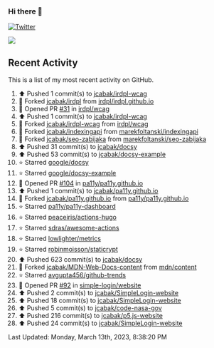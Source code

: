 ### Hi there 👋

[![Twitter](https://img.shields.io/twitter/follow/jcabak?style=social)](https://twitter.com/intent/follow?screen_name=JCabak)

![](http://github-profile-summary-cards.vercel.app/api/cards/profile-details?username=jcabak&theme=github)

<!--
**jcabak/jcabak** is a ✨ _special_ ✨ repository because its `README.md` (this file) appears on your GitHub profile.

Here are some ideas to get you started:

- 🔭 I’m currently working on ...
- 🌱 I’m currently learning ...
- 👯 I’m looking to collaborate on ...
- 🤔 I’m looking for help with ...
- 💬 Ask me about ...
- 📫 How to reach me: ...
- 😄 Pronouns: ...
- ⚡ Fun fact: ...
-->
## Recent Activity

This is a list of my most recent activity on GitHub.

<!--RECENT_ACTIVITY:start-->
1. ⬆️ Pushed 1 commit(s) to [jcabak/irdpl-wcag](https://github.com/jcabak/irdpl-wcag)<br>
2. 🔱 Forked [jcabak/irdpl](https://github.com/jcabak/irdpl) from [irdpl/irdpl.github.io](https://github.com/irdpl/irdpl.github.io)<br>
3. 💪 Opened PR [#31](https://github.com/irdpl/wcag/pull/31) in [irdpl/wcag](https://github.com/irdpl/wcag)<br>
4. ⬆️ Pushed 1 commit(s) to [jcabak/irdpl-wcag](https://github.com/jcabak/irdpl-wcag)<br>
5. 🔱 Forked [jcabak/irdpl-wcag](https://github.com/jcabak/irdpl-wcag) from [irdpl/wcag](https://github.com/irdpl/wcag)<br>
6. 🔱 Forked [jcabak/indexingapi](https://github.com/jcabak/indexingapi) from [marekfoltanski/indexingapi](https://github.com/marekfoltanski/indexingapi)<br>
7. 🔱 Forked [jcabak/seo-zabijaka](https://github.com/jcabak/seo-zabijaka) from [marekfoltanski/seo-zabijaka](https://github.com/marekfoltanski/seo-zabijaka)<br>
8. ⬆️ Pushed 31 commit(s) to [jcabak/docsy](https://github.com/jcabak/docsy)<br>
9. ⬆️ Pushed 53 commit(s) to [jcabak/docsy-example](https://github.com/jcabak/docsy-example)<br>
10. ⭐ Starred [google/docsy](https://github.com/google/docsy)<br>
11. ⭐ Starred [google/docsy-example](https://github.com/google/docsy-example)<br>
12. 💪 Opened PR [#104](https://github.com/pa11y/pa11y.github.io/pull/104) in [pa11y/pa11y.github.io](https://github.com/pa11y/pa11y.github.io)<br>
13. ⬆️ Pushed 1 commit(s) to [jcabak/pa11y.github.io](https://github.com/jcabak/pa11y.github.io)<br>
14. 🔱 Forked [jcabak/pa11y.github.io](https://github.com/jcabak/pa11y.github.io) from [pa11y/pa11y.github.io](https://github.com/pa11y/pa11y.github.io)<br>
15. ⭐ Starred [pa11y/pa11y-dashboard](https://github.com/pa11y/pa11y-dashboard)<br>
16. ⭐ Starred [peaceiris/actions-hugo](https://github.com/peaceiris/actions-hugo)<br>
17. ⭐ Starred [sdras/awesome-actions](https://github.com/sdras/awesome-actions)<br>
18. ⭐ Starred [lowlighter/metrics](https://github.com/lowlighter/metrics)<br>
19. ⭐ Starred [robinmoisson/staticrypt](https://github.com/robinmoisson/staticrypt)<br>
20. ⬆️ Pushed 623 commit(s) to [jcabak/docsy](https://github.com/jcabak/docsy)<br>
21. 🔱 Forked [jcabak/MDN-Web-Docs-content](https://github.com/jcabak/MDN-Web-Docs-content) from [mdn/content](https://github.com/mdn/content)<br>
22. ⭐ Starred [avgupta456/github-trends](https://github.com/avgupta456/github-trends)<br>
23. 💪 Opened PR [#92](https://github.com/simple-login/website/pull/92) in [simple-login/website](https://github.com/simple-login/website)<br>
24. ⬆️ Pushed 2 commit(s) to [jcabak/SimpleLogin-website](https://github.com/jcabak/SimpleLogin-website)<br>
25. ⬆️ Pushed 18 commit(s) to [jcabak/SimpleLogin-website](https://github.com/jcabak/SimpleLogin-website)<br>
26. ⬆️ Pushed 5 commit(s) to [jcabak/code-nasa-gov](https://github.com/jcabak/code-nasa-gov)<br>
27. ⬆️ Pushed 216 commit(s) to [jcabak/p5.js-website](https://github.com/jcabak/p5.js-website)<br>
28. ⬆️ Pushed 24 commit(s) to [jcabak/SimpleLogin-website](https://github.com/jcabak/SimpleLogin-website)<br>
<!--RECENT_ACTIVITY:end-->

<!--RECENT_ACTIVITY:last_update-->
Last Updated: Monday, March 13th, 2023, 8:38:20 PM
<!--RECENT_ACTIVITY:last_update_end-->
